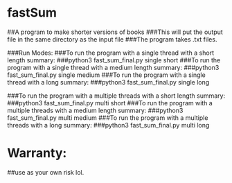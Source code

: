 # fastSum
##A program to make shorter versions of books 
###This will put the output file in the same directory as the input file 
###The program takes .txt files.

###Run Modes: 
###To run the program with a single thread with a short length summary:
###python3 fast_sum_final.py <your file name here> single short 
###To run the program with a single thread with a medium length summary:
###python3 fast_sum_final.py <your file name here> single medium
###To run the program with a single thread with a long summary:
###python3 fast_sum_final.py <your file name here> single long

###To run the program with a multiple threads with a short length summary:
###python3 fast_sum_final.py <your file name here> multi short 
###To run the program with a multiple threads with a medium length summary:
###python3 fast_sum_final.py <your file name here> multi medium 
###To run the program with a multiple threads with a long summary:
###python3 fast_sum_final.py <your file name here> multi long 

  
# Warranty: 
##use as your own risk lol. 
